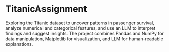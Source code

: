 # TitanicAssignment
Exploring the Titanic dataset to uncover patterns in passenger survival, analyze numerical and categorical features, and use an LLM to interpret findings and suggest insights. The project combines Pandas and NumPy for data manipulation, Matplotlib for visualization, and LLM for human-readable explanations.
